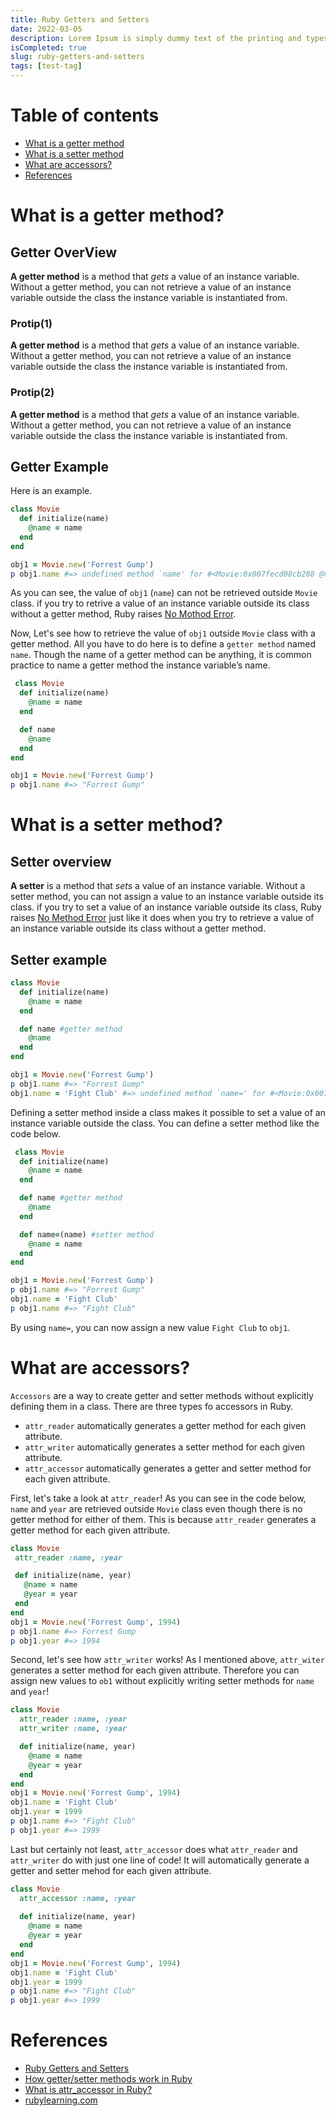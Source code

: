 ```yaml
---
title: Ruby Getters and Setters
date: 2022-03-05
description: Lorem Ipsum is simply dummy text of the printing and typesetting industry. Lorem Ipsum has been the industry's standard dummy text ever since the 1500s,
isCompleted: true
slug: ruby-getters-and-setters
tags: [test-tag]
---
```


# Table of contents

- [What is a getter method](#what-is-a-getter-method)
- [What is a setter method](#what-is-a-setter-method)
- [What are accessors?](#what-are-accessors?)
- [References](#references)

# What is a getter method?

## Getter OverView
 __A getter method__ is a method that _gets_ a value of an instance variable.
 Without a getter method, you can not retrieve a value of an instance variable outside the class the instance variable is instantiated from.

### Protip(1)

 __A getter method__ is a method that _gets_ a value of an instance variable.
 Without a getter method, you can not retrieve a value of an instance 
 variable outside the class the instance variable is instantiated from.

### Protip(2)

 __A getter method__ is a method that _gets_ a value of an instance variable.
 Without a getter method, you can not retrieve a value of an instance variable outside the class the instance variable is instantiated from.


## Getter Example
 
Here is an example.

```ruby
class Movie
  def initialize(name)
    @name = name
  end
end

obj1 = Movie.new('Forrest Gump')
p obj1.name #=> undefined method `name' for #<Movie:0x007fecd08cb288 @name="Forrest Gump"> (NoMethodError)
```

 As you can see,  the value of  `obj1` (`name`) can not be retrieved outside `Movie` class. if you try to retrive a value of an instance variable outside its class without a getter method, Ruby raises [No Mothod Error](http://ruby-doc.org/core-2.5.0/NoMethodError.html).

 Now, Let's see how to retrieve the value of `obj1` outside `Movie` class with a getter method.
 All you have to do here is to define a `getter method` named `name`. Though the name of a getter method can be anything, it is common practice to name a getter method the instance variable’s name.

```ruby
 class Movie
  def initialize(name)
    @name = name
  end

  def name
    @name
  end
end

obj1 = Movie.new('Forrest Gump')
p obj1.name #=> "Forrest Gump"
```

# What is a setter method?


## Setter overview
 __A setter__ is a method that _sets_ a value of an instance variable.
 Without a setter method, you can not assign a value to an instance variable outside its class.
 if you try to set a value of an instance variable outside its class, Ruby raises  [No Method Error](http://ruby-doc.org/core-2.5.0/NoMethodError.html) just like it does when you try to retrieve a value of an instance variable outside its class without a getter method.


## Setter example

```ruby
class Movie
  def initialize(name)
    @name = name
  end

  def name #getter method
    @name
  end
end

obj1 = Movie.new('Forrest Gump')
p obj1.name #=> "Forrest Gump"
obj1.name = 'Fight Club' #=> undefined method `name=' for #<Movie:0x007f9937053368 @name="Forrest Gump"> (NoMethodError)
```

 Defining a setter method inside a class makes it possible to set a value of an instance variable outside the class.
 You can define a setter method like the code below.

```ruby
 class Movie
  def initialize(name)
    @name = name
  end

  def name #getter method
    @name
  end

  def name=(name) #setter method
    @name = name
  end
end

obj1 = Movie.new('Forrest Gump')
p obj1.name #=> "Forrest Gump"
obj1.name = 'Fight Club'
p obj1.name #=> "Fight Club"
```

By using `name=`, you can now assign a new value `Fight Club` to `obj1`.

# What are accessors?
 `Accessors` are a way to create getter and setter methods without explicitly defining them in a class.
 There are three types fo accessors in Ruby.

- `attr_reader` automatically generates a getter method for each given attribute. 
- `attr_writer` automatically generates a setter method for each given attribute. 
- `attr_accessor` automatically generates a getter and setter method for each given attribute.

 First, let's take a look at `attr_reader`!
 As you can see in the code below, `name` and `year` are retrieved outside `Movie` class even though there is no getter method for either of them. This is because `attr_reader` generates a getter method for each given attribute.

 ```ruby
class Movie
  attr_reader :name, :year

  def initialize(name, year)
    @name = name
    @year = year
  end
end
obj1 = Movie.new('Forrest Gump', 1994)
p obj1.name #=> Forrest Gump
p obj1.year #=> 1994
```

 Second, let's see how `attr_writer` works! 
 As I mentioned above, `attr_witer` generates a setter method for each given attribute. Therefore you can assign new values to `ob1` without explicitly writing setter methods for `name` and `year`!

```ruby
class Movie
  attr_reader :name, :year 
  attr_writer :name, :year

  def initialize(name, year)
    @name = name
    @year = year
  end
end
obj1 = Movie.new('Forrest Gump', 1994)
obj1.name = 'Fight Club'
obj1.year = 1999
p obj1.name #=> "Fight Club"
p obj1.year #=> 1999
```

 Last but certainly not least, `attr_accessor` does what `attr_reader` and `attr_writer` do with just one line of code! It will automatically generate a getter and setter mehod for each given attribute.

```ruby
class Movie
  attr_accessor :name, :year
  
  def initialize(name, year)
    @name = name
    @year = year
  end
end
obj1 = Movie.new('Forrest Gump', 1994)
obj1.name = 'Fight Club'
obj1.year = 1999
p obj1.name #=> "Fight Club"
p obj1.year #=> 1999
```

# References

- [Ruby Getters and Setters](https://k-blog0130.herokuapp.com/posts/2)
- [How getter/setter methods work in Ruby](https://medium.com/@rondwalker22/how-getter-setter-methods-work-in-ruby-c5f5da07f99)
- [What is attr_accessor in Ruby?](https://stackoverflow.com/questions/4370960/what-is-attr-accessor-in-ruby)
- [rubylearning.com](http://rubylearning.com/satishtalim/ruby_syntactic_sugar.html)